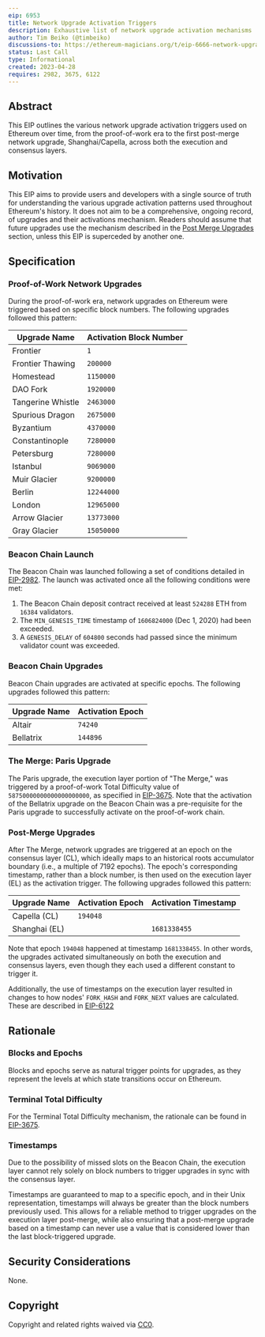 ```yaml
---
eip: 6953
title: Network Upgrade Activation Triggers
description: Exhaustive list of network upgrade activation mechanisms
author: Tim Beiko (@timbeiko)
discussions-to: https://ethereum-magicians.org/t/eip-6666-network-upgrade-activation-triggers/14047
status: Last Call
type: Informational
created: 2023-04-28
requires: 2982, 3675, 6122
---
```


## Abstract

This EIP outlines the various network upgrade activation triggers used on Ethereum over time, from the proof-of-work era to the first post-merge network upgrade, Shanghai/Capella, across both the execution and consensus layers.

## Motivation

This EIP aims to provide users and developers with a single source of truth for understanding the various upgrade activation patterns used throughout Ethereum's history. It does not aim to be a comprehensive, ongoing record, of upgrades and their activations mechanism. Readers should assume that future upgrades use the mechanism described in the [Post Merge Upgrades](#post-merge-upgrades) section, unless this EIP is superceded by another one. 

## Specification

### Proof-of-Work Network Upgrades

During the proof-of-work era, network upgrades on Ethereum were triggered based on specific block numbers. The following upgrades followed this pattern:

| Upgrade Name       | Activation Block Number |
|--------------------|-------------------------|
| Frontier           | `1`                     |
| Frontier Thawing   | `200000`				   |
| Homestead          | `1150000`               |
| DAO Fork           | `1920000`               |
| Tangerine Whistle  | `2463000`               |
| Spurious Dragon    | `2675000`               |
| Byzantium          | `4370000`               |
| Constantinople     | `7280000`               |
| Petersburg         | `7280000`               |
| Istanbul           | `9069000`               |
| Muir Glacier       | `9200000`               |
| Berlin	         | `12244000`              |
| London	         | `12965000`              |
| Arrow Glacier	     | `13773000`              |
| Gray Glacier	     | `15050000`              | 

### Beacon Chain Launch

The Beacon Chain was launched following a set of conditions detailed in [EIP-2982](./eip-2982.md). The launch was activated once all the following conditions were met:

1. The Beacon Chain deposit contract received at least `524288` ETH from `16384` validators.
2. The `MIN_GENESIS_TIME` timestamp of `1606824000` (Dec 1, 2020) had been exceeded.
3. A `GENESIS_DELAY` of `604800` seconds had passed since the minimum validator count was exceeded.

### Beacon Chain Upgrades

Beacon Chain upgrades are activated at specific epochs. The following upgrades followed this pattern:

| Upgrade Name | Activation Epoch |
|--------------|------------------|
| Altair       | `74240`          |
| Bellatrix    | `144896`         |

### The Merge: Paris Upgrade

The Paris upgrade, the execution layer portion of "The Merge," was triggered by a proof-of-work Total Difficulty value of `58750000000000000000000`, as specified in [EIP-3675](./eip-3675.md). Note that the activation of the Bellatrix upgrade on the Beacon Chain was a pre-requisite for the Paris upgrade to successfully activate on the proof-of-work chain. 

### Post-Merge Upgrades

After The Merge, network upgrades are triggered at an epoch on the consensus layer (CL), which ideally maps to an historical roots accumulator boundary (i.e., a multiple of 7192 epochs). The epoch's corresponding timestamp, rather than a block number, is then used on the execution layer (EL) as the activation trigger. The following upgrades followed this pattern:

| Upgrade Name     | Activation Epoch | Activation Timestamp |
|------------------|------------------|----------------------|
| Capella  (CL)    | `194048`         |                      |
| Shanghai (EL)    |                  | `1681338455`         |

Note that epoch `194048` happened at timestamp `1681338455`. In other words, the upgrades activated simultaneously on both the execution and consensus layers, even though they each used a different constant to trigger it. 

Additionally, the use of timestamps on the execution layer resulted in changes to how nodes' `FORK_HASH` and `FORK_NEXT` values are calculated. These are described in [EIP-6122](./eip-6122.md)

## Rationale

### Blocks and Epochs

Blocks and epochs serve as natural trigger points for upgrades, as they represent the levels at which state transitions occur on Ethereum.

### Terminal Total Difficulty

For the Terminal Total Difficulty mechanism, the rationale can be found in [EIP-3675](./eip-3675.md).

### Timestamps

Due to the possibility of missed slots on the Beacon Chain, the execution layer cannot rely solely on block numbers to trigger upgrades in sync with the consensus layer. 

Timestamps are guaranteed to map to a specific epoch, and in their Unix representation, timestamps will always be greater than the block numbers previously used. This allows for a reliable method to trigger upgrades on the execution layer post-merge, while also ensuring that a post-merge upgrade based on a timestamp can never use a value that is considered lower than the last block-triggered upgrade.

## Security Considerations

None. 

## Copyright

Copyright and related rights waived via [CC0](../LICENSE.md).
